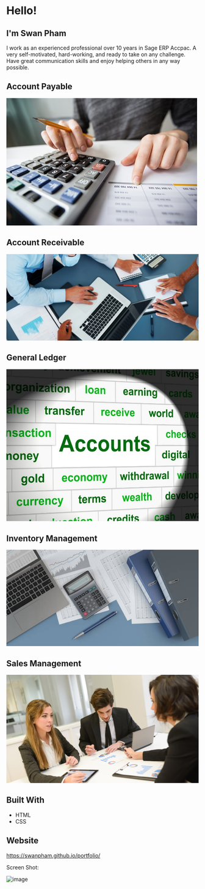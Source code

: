 # Hello!
## I'm Swan Pham
I work as an experienced professional over 10 years in Sage ERP Accpac. A very self-motivated, hard-working, and ready to take on any challenge. Have great communication skills and enjoy helping others in any way possible.

## Account Payable
![Alt text](/assets/images/closeup-accountant-hands-counting-calculator_1262-3170.jpg?raw=true "Optional Title")

## Account Receivable
![Alt text](/assets/images/accounting-app-for-iPhone-1074x483.jpg?raw=true "Optional Title")

## General Ledger
![Alt text](/assets/images/accounting-accounts-represents-balancing-the-books-and-accountan.jpg?raw=true "Optional Title")

## Inventory Management
![Alt text](/assets/images/istockphoto-1148634836-612x612.jpg?raw=true "Optional Title")

## Sales Management
![Alt text](/assets/images/Free-Accounting-Advice-Meeting.jpg?raw=true "Optional Title")

## Built With
* HTML
* CSS

## Website
https://swanpham.github.io/portfolio/

Screen Shot:

![image](https://user-images.githubusercontent.com/78882909/120958690-3c57be00-c726-11eb-8482-24b28ab98847.png)






